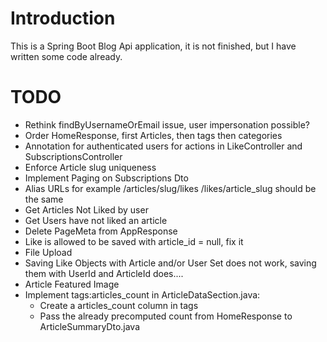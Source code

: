 # Introduction
This is a Spring Boot Blog Api application, it is not finished, but I have written some code already.
# TODO
- Rethink findByUsernameOrEmail issue, user impersonation possible?
- Order HomeResponse, first Articles, then tags then categories
- Annotation for authenticated users for actions in LikeController and SubscriptionsController
- Enforce Article slug uniqueness
- Implement Paging on Subscriptions Dto
- Alias URLs for example /articles/slug/likes /likes/article_slug should be the same
- Get Articles Not Liked by user
- Get Users have not liked an article
- Delete PageMeta from AppResponse
- Like is allowed to be saved with article_id = null, fix it
- File Upload
- Saving Like Objects with Article and/or User Set does not work, saving them with UserId and ArticleId does....
- Article Featured Image
- Implement tags:articles_count in ArticleDataSection.java:
    - Create a articles_count column in tags
    - Pass the already precomputed count from HomeResponse to ArticleSummaryDto.java
    
    
